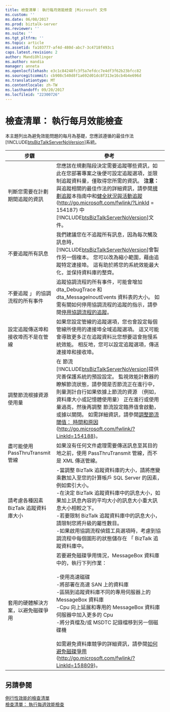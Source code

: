 ```yaml
---
title: 檢查清單： 執行每月效能檢查 |Microsoft 文件
ms.custom: ''
ms.date: 06/08/2017
ms.prod: biztalk-server
ms.reviewer: ''
ms.suite: ''
ms.tgt_pltfrm: ''
ms.topic: article
ms.assetid: fa103777-af4d-480d-abc7-3c4718f493c1
caps.latest.revision: 2
author: MandiOhlinger
ms.author: mandia
manager: anneta
ms.openlocfilehash: e3c1c84248fc3f5a7efdcc7e4df3f62b23bfcc82
ms.sourcegitcommit: cb908c540d8f1a692d01dc8f313e16cb4b4e696d
ms.translationtype: MT
ms.contentlocale: zh-TW
ms.lasthandoff: 09/20/2017
ms.locfileid: "22300726"
---
```

# <a name="checklist-performing-monthly-performance-checks"></a>檢查清單： 執行每月效能檢查
本主題列出為避免效能問題的每月為基礎，您應該遵循的最佳作法[!INCLUDE[btsBizTalkServerNoVersion](../includes/btsbiztalkservernoversion-md.md)]系統。  
  
|步驟|參考|  
|-----------|---------------|  
|判斷您需要在計劃期間追蹤的資訊|您應該在規劃階段決定需要追蹤哪些資訊，如此在您部署專案之後便可設定追蹤選項，並限制追蹤資料量，僅取得您所需的資訊。 **注意：** 與追蹤相關的最佳作法的詳細資訊，請參閱[規劃追蹤](../technical-guides/planning-for-tracking.md)本指南中和[健全狀況與活動追蹤](http://go.microsoft.com/fwlink/?LinkId=154187)(http://go.microsoft.com/fwlink/?LinkId = 154187) 中[!INCLUDE[btsBizTalkServerNoVersion](../includes/btsbiztalkservernoversion-md.md)]文件。|  
|不要追蹤所有訊息|我們建議您在不追蹤所有訊息，因為每次觸及訊息時，[!INCLUDE[btsBizTalkServerNoVersion](../includes/btsbiztalkservernoversion-md.md)]會製作另一個複本。 您可以改為縮小範圍，藉由追蹤特定連接埠。 這有助於將您的系統效能最大化，並保持資料庫的整齊。|  
|不要追蹤 」 的協調流程的所有事件|追蹤協調流程的所有事件，可能會增加 dta_DebugTrace 和 dta_MessageInoutEvents 資料表的大小。 如需有關如何停用協調流程的追蹤的指示，請參閱[停用協調流程的追蹤](../technical-guides/how-to-disable-tracking.md#BKMK_DisableOrchTracking)。|  
|設定追蹤傳送埠和接收埠而不是在管線|如果您設定管線的追蹤選項，您也會設定每個管線所使用的連接埠全域追蹤選項。 這又可能會導致更多正在追蹤資料比您想要這會拖慢系統效能。 相反地，您可以設定追蹤選項，傳送連接埠和接收埠。|  
|調整節流根據資源使用量|在 節流[!INCLUDE[btsBizTalkServerNoVersion](../includes/btsbiztalkservernoversion-md.md)]提供完善保護系統的預設設定。 監視效能計數器的瞭解節流狀態，請參閱是否節流正在進行中，則量測計自行如果依據上節流的資源 （例如，資料庫大小或記憶體使用量） 正在進行或使用量過高，然後再調整 節流設定臨界值會啟動，或據以關閉。 如需詳細資訊，請參閱[調整節流閾值： 時間和原因](http://go.microsoft.com/fwlink/?LinkId=154188)(http://go.microsoft.com/fwlink/?LinkId=154188)。|  
|盡可能使用 PassThruTransmit 管線|如果沒有任何文件處理需要傳送訊息至其目的地之前，使用 PassThruTransmit 管線，而不是 XML 傳送管線。|  
|請考慮各種因素 BizTalk 追蹤資料庫大小|-當調整 BizTalk 追蹤資料庫的大小，請將應變乘數加入至您的計算帳戶 SQL Server 的因素，例如索引大小。<br />-在決定 BizTalk 追蹤資料庫中的訊息大小，如果加上訊息內容的平均大小的訊息大小重大訊息大小相較之下。<br />-若要限制 BizTalk 追蹤資料庫中的訊息大小，請限制您將升級的屬性數目。<br />-如果啟用協調流程偵錯工具選項時，考慮到協調流程中每個圖形的狀態儲存在 「 BizTalk 追蹤資料庫中。|  
|套用的硬體解決方案，以避免磁碟爭用|若要避免磁碟爭用情況，MessageBox 資料庫中的，執行下列作業：<br /><br /> -使用高速磁碟<br />-將部署在高速 SAN 上的資料庫<br />-區隔到追蹤資料庫不同的專用伺服器上的 MessageBox 資料庫<br />-Cpu 向上延展和專用的 MessageBox 資料庫伺服器中加入更多的 Cpu<br />-將分頁檔及/或 MSDTC 記錄檔移到另一個磁碟機<br /><br /> 如需避免資料庫競爭的詳細資訊，請參閱[如何避免磁碟爭用](http://go.microsoft.com/fwlink/?LinkId=158809)(http://go.microsoft.com/fwlink/?LinkId=158809)。|  
  
## <a name="see-also"></a>另請參閱  
 [例行性效能的檢查清單](../technical-guides/routine-performance-checklists.md)   
 [檢查清單： 執行每週效能檢查](../technical-guides/checklist-performing-weekly-performance-checks.md)